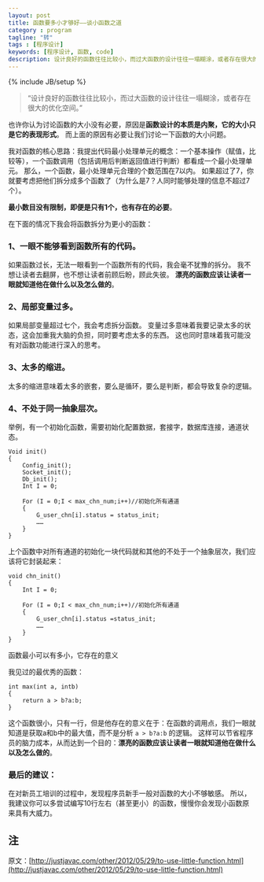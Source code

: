 ```yaml
---
layout: post
title: 函数要多小才够好——谈小函数之道
category : program
tagline: "转"
tags : [程序设计]
keywords: [程序设计, 函数, code]
description: 设计良好的函数往往比较小，而过大函数的设计往往一塌糊涂，或者存在很大的优化空间。
---
```

{% include JB/setup %}

> “设计良好的函数往往比较小，而过大函数的设计往往一塌糊涂，或者存在很大的优化空间。”

也许你认为讨论函数的大小没有必要，原因是**函数设计的本质是内聚，它的大小只是它的表现形式**。
而上面的原因有必要让我们讨论一下函数的大小问题。

我对函数的核心思路：我提出代码最小处理单元的概念：一个基本操作（赋值，比较等），一个函数调用（包括调用后判断返回值进行判断）都看成一个最小处理单元。
那么，一个函数，最小处理单元合理的个数范围在7以内。
如果超过了7，你就要考虑把他们拆分成多个函数了（为什么是7？人同时能够处理的信息不超过7个）。

**最小数目没有限制，即便是只有1个，也有存在的必要**。

在下面的情况下我会将函数拆分为更小的函数：

### 1、一眼不能够看到函数所有的代码。

如果函数过长，无法一眼看到一个函数所有的代码，我会毫不犹豫的拆分。
我不想让读者去翻屏，也不想让读者前顾后盼，顾此失彼。
**漂亮的函数应该让读者一眼就知道他在做什么以及怎么做的**。

### 2、局部变量过多。

如果局部变量超过七个，我会考虑拆分函数。
变量过多意味着我要记录太多的状态，这会加重我大脑的负担，同时要考虑太多的东西。
这也同时意味着我可能没有对函数功能进行深入的思考。

### 3、太多的缩进。

太多的缩进意味着太多的嵌套，要么是循环，要么是判断，都会导致复杂的逻辑。

### 4、不处于同一抽象层次。

举例，有一个初始化函数，需要初始化配置数据，套接字，数据库连接，通道状态。

    Void init()
    {
        Config_init();
        Socket_init();
        Db_init();
        Int I = 0;
        
        For (I = 0;I < max_chn_num;i++)//初始化所有通道
        {
            G_user_chn[i].status = status_init;
            ……
        }
    }

上个函数中对所有通道的初始化一块代码就和其他的不处于一个抽象层次，我们应该将它封装起来：

    void chn_init()
    {
        Int I = 0;
        
        For (I = 0;I < max_chn_num;i++)//初始化所有通道
        {
            G_user_chn[i].status =status_init;
            ……
        }
    }

函数最小可以有多小，它存在的意义

我见过的最优秀的函数：

    int max(int a, intb)
    {
        return a > b?a:b;
    }

这个函数很小，只有一行，但是他存在的意义在于：在函数的调用点，我们一眼就知道是获取a和b中的最大值，而不是分析 `a > b?a:b` 的逻辑。
这样可以节省程序员的脑力成本，从而达到一个目的：**漂亮的函数应该让读者一眼就知道他在做什么以及怎么做的**。

### 最后的建议：

在对新员工培训的过程中，发现程序员新手一般对函数的大小不够敏感。
所以，我建议你可以多尝试编写10行左右（甚至更小）的函数，慢慢你会发现小函数原来具有大威力。

## 注 ##

原文：[http://justjavac.com/other/2012/05/29/to-use-little-function.html](http://justjavac.com/other/2012/05/29/to-use-little-function.html)